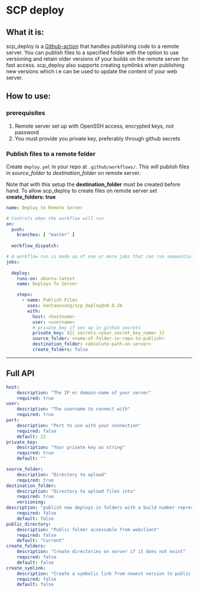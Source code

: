 # SCP deploy

## What it is:

scp_deploy is a [Github-action](https://docs.github.com/en/actions) that handles publishing code to a remote server.
You can publish files to a specified folder with the option to use versioning and retain older versions of your builds on the remote server for fast access. 
scp_deploy also supports creating symlinks when publishing new versions which i.e can be used to update the content of your web server.

## How to use:

### prerequisites

1. Remote server set up with OpenSSH access, encrypted keys, _not_ password
2. You must provide you private key, preferably through github secrets

### Publish files to a remote folder

Create `deploy.yml` in your repo at `.github/workflows/`. This will publish files in _source_folder_ to _destination\_folder_ on remote server. 

Note that with this setup the **destination_folder** must be created before hand. To allow scp_deploy to create files on remote server set **create_folders: true**

```yaml
name: Deploy to Remote Server

# Controls when the workflow will run
on:
  push:
    branches: [ "master" ]
  
  workflow_dispatch:

# A workflow run is made up of one or more jobs that can run sequentially or in parallel
jobs:
  
  deploy:
    runs-on: ubuntu-latest
    name: Deploys To Server

    steps:
      - name: Publish Files
        uses: kentaasvang/scp_deploy@v0.8.2b
        with:
          host: <hostname>
          user: <username>
          # private_key if set up in github secrets
          private_key: ${{ secrets.<your_secret_key_name> }}
          source_folder: <name-of-folder-in-repo-to-publish>
          destination_folder: <absolute-path-on-server>
          create_folders: false
```

---
## Full API

```yaml
host:
    description: "The IP or domain-name of your server"
    required: true
user: 
    description: "The username to connect with"
    required: true
port: 
    description: "Port to use with your connection"
    required: false
    default: 22
private_key:
    description: "Your private key as string"
    required: true
    default: ""

source_folder:
    description: "Directory to upload"
    required: true
destination_folder:
    description: "Directory to upload files into"
    required: true
    versioning:
description: "publish new deploys in folders with a build number representing it's version. (newer versions get higher build number)"
    required: false
    default: false
public_directory:
    description: "Public folder accessable from webclient"
    required: false
    default: "Current"
create_folders: 
    description: "Create directories on server if it does not exist"
    required: false
    default: false
create_symlink:
    description: "Create a symbolic link from newest version to public directory, required that public directory is set"
    required: false
    default: false
```